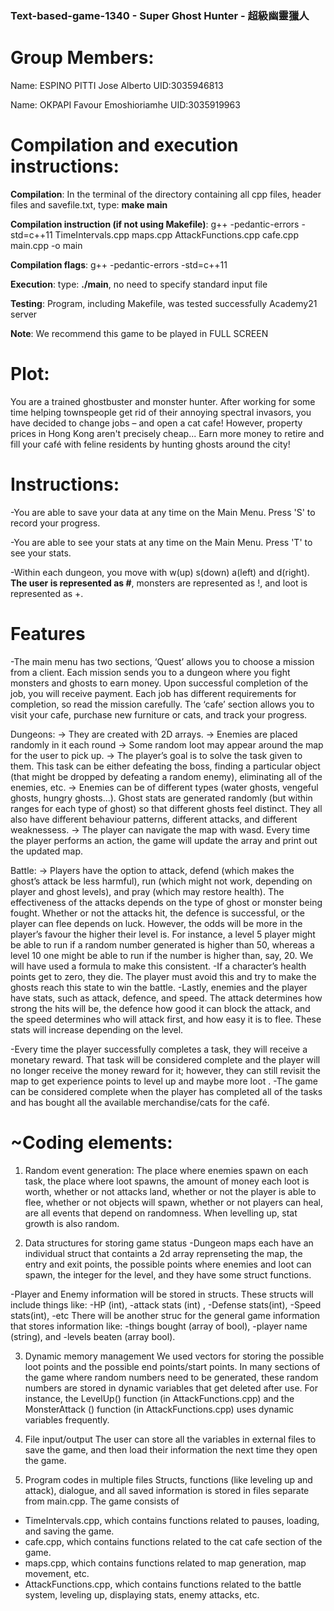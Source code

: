 ### Text-based-game-1340 - Super Ghost Hunter - 超級幽靈獵人

# Group Members:
Name: ESPINO PITTI Jose Alberto UID:3035946813

Name: OKPAPI Favour Emoshioriamhe UID:3035919963

# Compilation and execution instructions:

**Compilation**: In the terminal of the directory containing all cpp files, header files and savefile.txt, type: **make main**

**Compilation instruction (if not using Makefile)**: g++ -pedantic-errors -std=c++11 TimeIntervals.cpp maps.cpp AttackFunctions.cpp cafe.cpp main.cpp -o main

**Compilation flags**: g++ -pedantic-errors -std=c++11

**Execution**: type: **./main**, no need to specify standard input file

**Testing**: Program, including Makefile, was tested successfully Academy21 server

**Note**: We recommend this game to be played in FULL SCREEN


# Plot:
You are a trained ghostbuster and monster hunter. After working for some time helping townspeople get rid of their annoying spectral invasors, you have decided to change jobs – and open a cat cafe! However, property prices in Hong Kong aren't precisely cheap... Earn more money to retire and fill your café with feline residents by hunting ghosts around the city!



# Instructions:
-You are able to save your data at any time on the Main Menu. Press 'S' to record your progress.

-You are able to see your stats at any time on the Main Menu. Press 'T' to see your stats.

-Within each dungeon, you move with w(up) s(down) a(left) and d(right). **The user is represented as #**, monsters are represented as !, and loot is represented as +.





# Features 
-The main menu has two sections, ‘Quest’ allows you to choose a mission from a client. Each mission sends you to a dungeon where you fight monsters and ghosts to earn money. Upon successful completion of the job, you will receive payment. Each job has different requirements for completion, so read the mission carefully. 
The ‘cafe’ section allows you to visit your cafe, purchase new furniture or cats, and track your progress.


Dungeons: 
→ They are created with 2D arrays.
→ Enemies are placed randomly in it each round
→ Some random loot may appear around the map for the user to pick up.
→ The player’s goal is to solve the task given to them. This task can be either defeating the boss, finding a particular object (that might be dropped by defeating a random enemy), eliminating all of the enemies, etc. 
→ Enemies can be of different types (water ghosts, vengeful ghosts, hungry ghosts...). Ghost stats are generated randomly (but within ranges for each type of ghost) so that different ghosts feel distinct. They all also have different behaviour patterns, different attacks, and different weaknessess. 
→ The player can navigate the map with wasd. Every time the player performs an action, the game will update the array and print out the updated map. 


Battle:
→ Players have the option to attack, defend (which makes the ghost’s attack be less harmful), run (which might not work, depending on player and ghost levels), and pray (which may restore health). 
The effectiveness of the attacks depends on the type of ghost or monster being fought. 
Whether or not the attacks hit, the defence is successful, or the player can flee depends on luck. However, the odds will be more in the player’s favour the higher their level is. For instance, a level 5 player might be able to run if a random number generated is higher than 50, whereas a level 10 one might be able to run if the number is higher than, say, 20. We will have used a formula to make this consistent. 
-If a character’s health points get to zero, they die. The player must avoid this and try to make the ghosts reach this state to win the battle. 
-Lastly, enemies and the player have stats, such as attack, defence, and speed. The attack determines how strong the hits will be, the defence how good it can block the attack, and the speed determines who will attack first, and how easy it is to flee. These stats will increase depending on the level.


-Every time the player successfully completes a task, they will receive a monetary reward. That task will be considered complete and the player will no longer receive the money reward for it; however, they can still revisit the map to get experience points to level up and maybe more loot . 
-The game can be considered complete when the player has completed all of the tasks and has bought all the available merchandise/cats for the café.



# ~Coding elements:
1. Random event generation:
The place where enemies spawn on each task, the place where loot spawns, the amount of money each loot is worth, whether or not attacks land, whether or not the player is able to flee, whether or not objects will spawn, whether or not players can heal, are all events that depend on randomness. 
When levelling up, stat growth is also random.

2. Data structures for storing game status
-Dungeon maps each have an individual struct that containts a 2d array reprenseting the map, the entry and exit points, the possible points where enemies and loot can spawn, the integer for the level, and they have some struct functions. 

-Player and Enemy information will be stored in structs. These structs will include things like:
-HP (int),
-attack stats (int) ,
-Defense stats(int),
-Speed stats(int),
-etc
There will be another struc for the general game information that stores information like:
-things bought (array of bool),
-player name (string), and
-levels beaten (array bool).


3. Dynamic memory management
We used vectors for storing the possible loot points and the possible end points/start points.
In many sections of the game where random numbers need to be generated, these random numbers are stored in dynamic variables that get deleted after use.
For instance, the LevelUp() function (in AttackFunctions.cpp) and the MonsterAttack () function (in AttackFunctions.cpp) uses dynamic variables frequently.


4. File input/output
The user can store all the variables in external files to save the game, and then load their information the next time they open the game.


5. Program codes in multiple files
Structs, functions (like leveling up and attack), dialogue, and all saved information is stored in files separate from main.cpp.
The game consists of 
  * TimeIntervals.cpp, which contains functions related to pauses, loading, and saving the game.
  * cafe.cpp, which contains functions related to the cat cafe section of the game.
  * maps.cpp, which contains functions related to map generation, map movement, etc.
  * AttackFunctions.cpp, which contains functions related to the battle system, leveling up, displaying stats, enemy attacks, etc.

 

